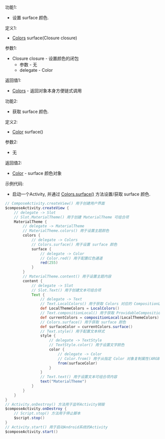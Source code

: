 功能1:

+ 设置 surface 颜色.

定义1:

+ [Colors](/API/UI/Compose/Theme/Color/Colors/README.md) surface(Closure closure)

参数1:

+ Closure closure - 设置颜色的闭包
    + 参数 - 无
    + delegate - Color

返回值1:

+ [Colors](/API/UI/Compose/Theme/Color/Colors/README.md) - 返回对象本身方便链式调用

功能2:

+ 获取 surface 颜色.

定义2:

+ [Color](/API/UI/Compose/Theme/Color/Color/README.md) surface()

参数2:

+ 无

返回值2:

+ [Color](/API/UI/Compose/Theme/Color/Color/README.md) - surface 颜色对象

示例代码:

+ 启动一个Activity, 并通过 [Colors.surface()](/API/UI/Compose/Theme/Color/Colors/README.md?id=surface) 方法设置/获取
  surface 颜色.

```groovy
// ComposeActivity.createView() 用于创建用户界面
$composeActivity.createView {
    // delegate -> Slot
    // Slot.MaterialTheme() 用于创建 MaterialTheme 可组合项
    MaterialTheme {
        // delegate -> MaterialTheme
        // MaterialTheme.colors() 用于设置主题颜色
        colors {
            // delegate -> Colors
            // Colors.surface() 用于设置 surface 颜色
            surface {
                // delegate -> Color
                // Color.red() 用于配置红色通道
                red(255)
            }
        }
        // MaterialTheme.content() 用于设置主题内容
        content {
            // delegate -> Slot
            // Slot.Text() 用于创建文本可组合项
            Text {
                // delegate -> Text
                // Text.LocalColors() 用于获取 Colors 对应的 CompositionLocal 对象
                def LocalThemeColors = LocalColors()
                // Text.compositionLocal() 用于获取 ProvidableCompositionLocal 的值
                def currentColors = compositionLocal(LocalThemeColors)
                // Colors.surface() 用于获取 surface 颜色
                def surfaceColor = currentColors.surface()
                // Text.style() 用于配置文本样式
                style {
                    // delegate -> TextStyle
                    // TextStyle.color() 用于设置文字颜色
                    color {
                        // delegate -> Color
                        // Color.from() 用于从指定 Color 对象复制属性(ARGB)
                        from(surfaceColor)
                    }
                }
                // Text.text() 用于设置文本可组合项内容
                text("MaterialTheme")
            }
        }
    }
}
// Activity.onDestroy() 方法用于监听Activity销毁
$composeActivity.onDestroy {
    // Script.stop() 方法用于停止脚本
    $script.stop()
}
// Activity.start() 用于启动Android系统的Activity
$composeActivity.start()
```